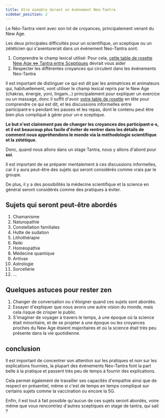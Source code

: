 ```yaml
---
title: être aimable durant un événement Neo-Tantra 
sidebar_position: 2
---
```


Le Néo-Tantra vient avec son lot de croyances, principalement venant du New Age.

Les deux principales difficultés pour un scientifique, un sceptique ou un zététicien qui s'aventurerait dans un événement Neo-Tantra sont:

1. Comprendre le champ lexical utilisé: Pour cela, [cette table de rosette New Age <=> Tantra entre Sceptiques](what/translator.md) devrait vous aider
2. Respecter les différentes croyances qui circulent dans les événements Neo-Tantra

Il est important de distinguer ce qui est dit par les animatrices et animateurs qui, habituellement, vont utiliser le champ lexical repris par le New Age (chakras, énergie, yoni, lingam...) principalement pour expliquer un exercice ou un massage, donc il suffit d'avoir [votre table de rosette](what/translator.md) en tête pour comprendre ce qui est dit, et les discussions informelles entre participant·e·s pendant les pauses et les repas, dont le contenu peut être bien plus compliqué à gérer pour un·e sceptique.

**Le but n'est clairement pas de changer les croyances des participant·e·s, et il est beaucoup plus facile d'éviter de rentrer dans les détails de comment nous appréhendons le monde via la méthodologie scientifique et la zététique.**

Donc, quand nous allons dans un stage Tantra, nous y allons d'abord pour **soi**.

Il est important de se préparer mentalement à ces discussions informelles, car il y aura peut-être des sujets qui seront considérés comme vrais par le groupe.

De plus, il y a des possibilités la médecine scientifique et la science en général seront considérés comme des pratiques à éviter.

## Sujets qui seront peut-être abordés

1. Chamanisme
2. Naturopathie
3. Constellation familiales
4. Hutte de sudation
5. Lithothérapie
6. Reiki
7. Homéopathie
8. Médecine quantique
9. Antivax
10. Astrologie
11. Sorcellerie
12. ...

## Quelques astuces pour rester zen

1. Changer de conversation ou s'éloigner quand ces sujets sont abordés.
2. Essayer d'expliquer que nous avons une autre vision du monde, mais cela risque de crisper le public.
3. S'imaginer de voyager à travers le temps, à une époque où la science était minoritaire, et de se projeter à une époque ou les croyances proches du New Age étaient majoritaires et où la science était très peu présente dans la vie quotidienne.

## conclusion

Il est important de concentrer son attention sur les pratiques et non sur les explications fournies, la plupart des événements Neo-Tantra font la part belle à la pratique et passent très peu de temps à fournir des explications.

Cela permet également de travailler ses capacités d'empathie ainsi que de respect en présentiel, même si c'est de temps en temps compliqué sur certains sujets comme la vaccination ou encore la 5G.

Enfin, il est tout à fait possible qu'aucun de ces sujets seront abordés, voire même que vous rencontriez d'autres sceptiques en stage de tantra, qui sait ?
